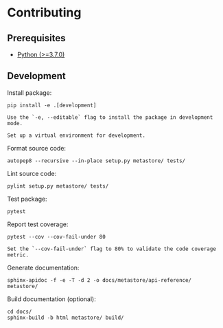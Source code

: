 # Contributing

## Prerequisites

* [Python (>=3.7.0)](https://www.python.org)

## Development

Install package:

```
pip install -e .[development]
```

```{note}
Use the `-e, --editable` flag to install the package in development mode.
```

```{note}
Set up a virtual environment for development.
```

Format source code:

```
autopep8 --recursive --in-place setup.py metastore/ tests/
```

Lint source code:

```
pylint setup.py metastore/ tests/
```

Test package:

```
pytest
```

Report test coverage:

```
pytest --cov --cov-fail-under 80
```

```{note}
Set the `--cov-fail-under` flag to 80% to validate the code coverage metric.
```

Generate documentation:

```
sphinx-apidoc -f -e -T -d 2 -o docs/metastore/api-reference/ metastore/
```

Build documentation (optional):

```
cd docs/
sphinx-build -b html metastore/ build/
```
